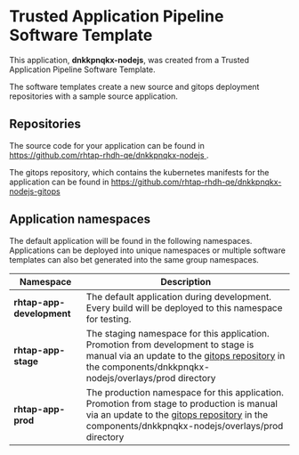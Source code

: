 # Trusted Application Pipeline Software Template

This application, **dnkkpnqkx-nodejs**, was created from a Trusted Application Pipeline Software Template.

The software templates create a new source and gitops deployment repositories with a sample source application. 

## Repositories

The source code for your application can be found in [https://github.com/rhtap-rhdh-qe/dnkkpnqkx-nodejs ](https://github.com/rhtap-rhdh-qe/dnkkpnqkx-nodejs ).
 
The gitops repository, which contains the kubernetes manifests for the application can be found in 
[https://github.com/rhtap-rhdh-qe/dnkkpnqkx-nodejs-gitops ](https://github.com/rhtap-rhdh-qe/dnkkpnqkx-nodejs-gitops ) 

## Application namespaces 

The default application will be found in the following namespaces. Applications can be deployed into unique namespaces or multiple software templates can also bet generated into the same group namespaces.  

|  Namespace   |  Description   |  
| -------- | -------- |   
| **rhtap-app-development** | The default application during development. Every build will be deployed to this namespace for testing. | 
| **rhtap-app-stage** | The staging namespace for this application. Promotion from development to stage is manual via an update to the [gitops repository](https://github.com/rhtap-rhdh-qe/dnkkpnqkx-nodejs-gitops ) in the components/dnkkpnqkx-nodejs/overlays/prod directory |  
| **rhtap-app-prod** | The production namespace for this application. Promotion from stage to production is manual via an update to the [gitops repository](https://github.com/rhtap-rhdh-qe/dnkkpnqkx-nodejs-gitops ) in the components/dnkkpnqkx-nodejs/overlays/prod directory | 